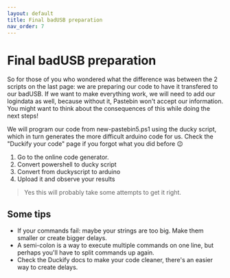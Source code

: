 ```yaml
---
layout: default
title: Final badUSB preparation
nav_order: 7
---
```

# Final badUSB preparation
So for those of you who wondered what the difference was between the 2 scripts on the last page: we are preparing our code to have it transfered to our badUSB. If we want to make everything work, we will need to add our logindata as well, because without it, Pastebin won't accept our information. You might want to think about the consequences of this while doing the next steps!

We will program our code from new-pastebin5.ps1 using the ducky script, which in turn  generates the more difficult arduino code for us. Check the "Duckify your code" page if you forgot what you did before 😉
1. Go to the online code generator.
2. Convert powershell to ducky script
3. Convert from duckyscript to arduino
4. Upload it and observe your results

> Yes this will probably take some attempts to get it right.

## Some tips
- If your commands fail: maybe your strings are too big. Make them smaller or create bigger delays.
- A semi-colon is a way to execute multiple commands on one line, but perhaps you'll have to split commands up again.
- Check the Duckify docs to make your code cleaner, there's an easier way to create delays.
